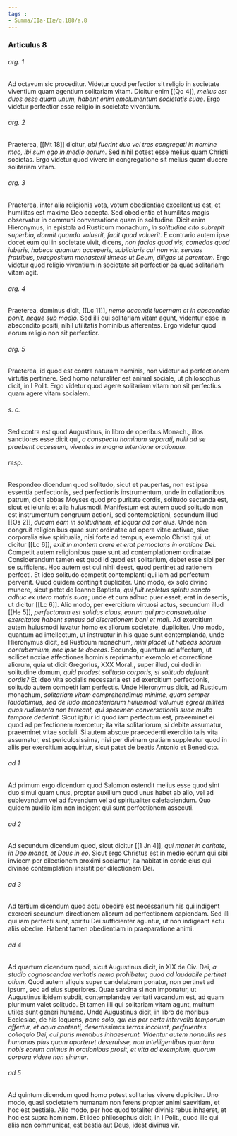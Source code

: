 ```yaml
---
tags : 
- Summa/IIa-IIæ/q.188/a.8
---
```


### Articulus 8

###### arg. 1
Ad octavum sic proceditur. Videtur quod perfectior sit religio in societate viventium quam agentium solitariam vitam. Dicitur enim [[Qo 4]], *melius est duos esse quam unum, habent enim emolumentum societatis suae*. Ergo videtur perfectior esse religio in societate viventium.

###### arg. 2
Praeterea, [[Mt 18]] dicitur, *ubi fuerint duo vel tres congregati in nomine meo, ibi sum ego in medio eorum*. Sed nihil potest esse melius quam Christi societas. Ergo videtur quod vivere in congregatione sit melius quam ducere solitariam vitam.

###### arg. 3
Praeterea, inter alia religionis vota, votum obedientiae excellentius est, et humilitas est maxime Deo accepta. Sed obedientia et humilitas magis observatur in communi conversatione quam in solitudine. Dicit enim Hieronymus, in epistola ad Rusticum monachum, *in solitudine cito subrepit superbia, dormit quando voluerit, facit quod voluerit*. E contrario autem ipse docet eum qui in societate vivit, dicens, *non facias quod vis, comedas quod iuberis, habeas quantum acceperis, subiiciaris cui non vis, servias fratribus, praepositum monasterii timeas ut Deum, diligas ut parentem*. Ergo videtur quod religio viventium in societate sit perfectior ea quae solitariam vitam agit.

###### arg. 4
Praeterea, dominus dicit, [[Lc 11]], *nemo accendit lucernam et in abscondito ponit, neque sub modio*. Sed illi qui solitariam vitam agunt, videntur esse in abscondito positi, nihil utilitatis hominibus afferentes. Ergo videtur quod eorum religio non sit perfectior.

###### arg. 5
Praeterea, id quod est contra naturam hominis, non videtur ad perfectionem virtutis pertinere. Sed homo naturaliter est animal sociale, ut philosophus dicit, in I Polit. Ergo videtur quod agere solitariam vitam non sit perfectius quam agere vitam socialem.

###### s. c.
Sed contra est quod Augustinus, in libro de operibus Monach., illos sanctiores esse dicit qui, *a conspectu hominum separati, nulli ad se praebent accessum, viventes in magna intentione orationum*.

###### resp.
Respondeo dicendum quod solitudo, sicut et paupertas, non est ipsa essentia perfectionis, sed perfectionis instrumentum, unde in collationibus patrum, dicit abbas Moyses quod pro puritate cordis, solitudo sectanda est, sicut et ieiunia et alia huiusmodi. Manifestum est autem quod solitudo non est instrumentum congruum actioni, sed contemplationi, secundum illud [[Os 2]], *ducam eam in solitudinem, et loquar ad cor eius*. Unde non congruit religionibus quae sunt ordinatae ad opera vitae activae, sive corporalia sive spiritualia, nisi forte ad tempus, exemplo Christi qui, ut dicitur [[Lc 6]], *exiit in montem orare et erat pernoctans in oratione Dei*. Competit autem religionibus quae sunt ad contemplationem ordinatae. Considerandum tamen est quod id quod est solitarium, debet esse sibi per se sufficiens. Hoc autem est cui nihil deest, quod pertinet ad rationem perfecti. Et ideo solitudo competit contemplanti qui iam ad perfectum pervenit. Quod quidem contingit dupliciter. Uno modo, ex solo divino munere, sicut patet de Ioanne Baptista, *qui fuit repletus spiritu sancto adhuc ex utero matris suae*; unde et cum adhuc puer esset, erat in desertis, ut dicitur [[Lc 6]]. Alio modo, per exercitium virtuosi actus, secundum illud [[He 5]], *perfectorum est solidus cibus, eorum qui pro consuetudine exercitatos habent sensus ad discretionem boni et mali*. Ad exercitium autem huiusmodi iuvatur homo ex aliorum societate, dupliciter. Uno modo, quantum ad intellectum, ut instruatur in his quae sunt contemplanda, unde Hieronymus dicit, ad Rusticum monachum, *mihi placet ut habeas sacrum contubernium, nec ipse te doceas*. Secundo, quantum ad affectum, ut scilicet noxiae affectiones hominis reprimantur exemplo et correctione aliorum, quia ut dicit Gregorius, XXX Moral., super illud, cui dedi in solitudine domum, *quid prodest solitudo corporis, si solitudo defuerit cordis?* Et ideo vita socialis necessaria est ad exercitium perfectionis, solitudo autem competit iam perfectis. Unde Hieronymus dicit, ad Rusticum monachum, *solitariam vitam comprehendimus minime, quam semper laudabimus, sed de ludo monasteriorum huiusmodi volumus egredi milites quos rudimenta non terreant, qui specimen conversationis suae multo tempore dederint*. Sicut igitur id quod iam perfectum est, praeeminet ei quod ad perfectionem exercetur; ita vita solitariorum, si debite assumatur, praeeminet vitae sociali. Si autem absque praecedenti exercitio talis vita assumatur, est periculosissima, nisi per divinam gratiam suppleatur quod in aliis per exercitium acquiritur, sicut patet de beatis Antonio et Benedicto.

###### ad 1
Ad primum ergo dicendum quod Salomon ostendit melius esse quod sint duo simul quam unus, propter auxilium quod unus habet ab alio, vel ad sublevandum vel ad fovendum vel ad spiritualiter calefaciendum. Quo quidem auxilio iam non indigent qui sunt perfectionem assecuti.

###### ad 2
Ad secundum dicendum quod, sicut dicitur [[1 Jn 4]], *qui manet in caritate, in Deo manet, et Deus in eo*. Sicut ergo Christus est in medio eorum qui sibi invicem per dilectionem proximi sociantur, ita habitat in corde eius qui divinae contemplationi insistit per dilectionem Dei.

###### ad 3
Ad tertium dicendum quod actu obedire est necessarium his qui indigent exerceri secundum directionem aliorum ad perfectionem capiendam. Sed illi qui iam perfecti sunt, spiritu Dei sufficienter aguntur, ut non indigeant actu aliis obedire. Habent tamen obedientiam in praeparatione animi.

###### ad 4
Ad quartum dicendum quod, sicut Augustinus dicit, in XIX de Civ. Dei, *a studio cognoscendae veritatis nemo prohibetur, quod ad laudabile pertinet otium*. Quod autem aliquis super candelabrum ponatur, non pertinet ad ipsum, sed ad eius superiores. Quae sarcina si non imponatur, ut Augustinus ibidem subdit, contemplandae veritati vacandum est, ad quam plurimum valet solitudo. Et tamen illi qui solitariam vitam agunt, multum utiles sunt generi humano. Unde Augustinus dicit, in libro de moribus Ecclesiae, de his loquens, *pane solo, qui eis per certa intervalla temporum affertur, et aqua contenti, desertissimas terras incolunt, perfruentes colloquio Dei, cui puris mentibus inhaeserunt. Videntur autem nonnullis res humanas plus quam oporteret deseruisse, non intelligentibus quantum nobis eorum animus in orationibus prosit, et vita ad exemplum, quorum corpora videre non sinimur*.

###### ad 5
Ad quintum dicendum quod homo potest solitarius vivere dupliciter. Uno modo, quasi societatem humanam non ferens propter animi saevitiam, et hoc est bestiale. Alio modo, per hoc quod totaliter divinis rebus inhaeret, et hoc est supra hominem. Et ideo philosophus dicit, in I Polit., quod ille qui aliis non communicat, est bestia aut Deus, idest divinus vir.

